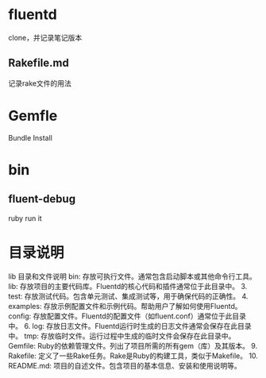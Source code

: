 # fluentd

clone，并记录笔记版本



## Rakefile.md
记录rake文件的用法

# Gemfle
Bundle Install

# bin
## fluent-debug
ruby run it 


# 目录说明

lib
目录和文件说明
bin:
存放可执行文件。通常包含启动脚本或其他命令行工具。
lib:
存放项目的主要代码库。Fluentd的核心代码和插件通常位于此目录中。
3. test:
存放测试代码。包含单元测试、集成测试等，用于确保代码的正确性。
4. examples:
存放示例配置文件和示例代码。帮助用户了解如何使用Fluentd。
config:
存放配置文件。Fluentd的配置文件（如fluent.conf）通常位于此目录中。
6. log:
存放日志文件。Fluentd运行时生成的日志文件通常会保存在此目录中。
tmp:
存放临时文件。运行过程中生成的临时文件会保存在此目录中。
Gemfile:
Ruby的依赖管理文件。列出了项目所需的所有gem（库）及其版本。
9. Rakefile:
定义了一些Rake任务。Rake是Ruby的构建工具，类似于Makefile。
10. README.md:
项目的自述文件。包含项目的基本信息、安装和使用说明等。



